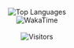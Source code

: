 <p align="center">
<img alt="Top Languages" src="https://github-readme-stats.vercel.app/api/top-langs/?username=WilliamVenner&layout=compact&hide_border=true&langs_count=999&theme=dark">
 <br/>
<img alt="WakaTime" src="https://github-readme-stats.vercel.app/api/wakatime?username=WilliamVenner&layout=compact&custom_title=My%20Week&hide_border=true&theme=dark"/>
 <br/><br/>
 <img alt="Visitors" src="https://visitor-badge.laobi.icu/badge?page_id=WilliamVenner"/>
</p>
